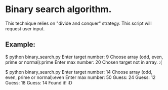 # Binary search algorithm.
This technique relies on "divide and conquer" strategy.
This script will request user input.

## Example:

$ python binary_search.py
Enter target number: 9
Choose array (odd, even, prime or normal):prime
Enter max number: 20
Chosen target not in array. :(

$ python binary_search.py
Enter target number: 14
Choose array (odd, even, prime or normal):even
Enter max number: 50
Guess:  24
Guess:  12
Guess:  18
Guess:  14
Found it! :D